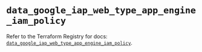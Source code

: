 # `data_google_iap_web_type_app_engine_iam_policy`

Refer to the Terraform Registry for docs: [`data_google_iap_web_type_app_engine_iam_policy`](https://registry.terraform.io/providers/hashicorp/google/5.32.0/docs/data-sources/iap_web_type_app_engine_iam_policy).
